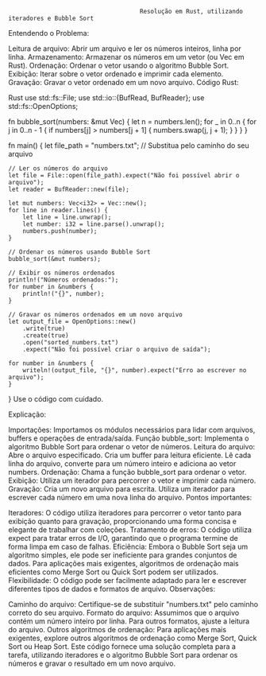 



                                         Resolução em Rust, utilizando iteradores e Bubble Sort





Entendendo o Problema:

Leitura de arquivo: Abrir um arquivo e ler os números inteiros, linha por linha.
Armazenamento: Armazenar os números em um vetor (ou Vec em Rust).
Ordenação: Ordenar o vetor usando o algoritmo Bubble Sort.
Exibição: Iterar sobre o vetor ordenado e imprimir cada elemento.
Gravação: Gravar o vetor ordenado em um novo arquivo.
Código Rust:

Rust
use std::fs::File;
use std::io::{BufRead, BufReader};
use std::fs::OpenOptions;

fn bubble_sort(numbers: &mut Vec<i32>) {
    let n = numbers.len();
    for _ in 0..n {
        for j in 0..n - 1 {
            if numbers[j] > numbers[j + 1] {
                numbers.swap(j, j + 1);
            }
        }
    }
}

fn main() {
    let file_path = "numbers.txt"; // Substitua pelo caminho do seu arquivo

    // Ler os números do arquivo
    let file = File::open(file_path).expect("Não foi possível abrir o arquivo");
    let reader = BufReader::new(file);

    let mut numbers: Vec<i32> = Vec::new();
    for line in reader.lines() {
        let line = line.unwrap();
        let number: i32 = line.parse().unwrap();
        numbers.push(number);
    }

    // Ordenar os números usando Bubble Sort
    bubble_sort(&mut numbers);

    // Exibir os números ordenados
    println!("Números ordenados:");
    for number in &numbers {
        println!("{}", number);
    }

    // Gravar os números ordenados em um novo arquivo
    let output_file = OpenOptions::new()
        .write(true)
        .create(true)
        .open("sorted_numbers.txt")
        .expect("Não foi possível criar o arquivo de saída");

    for number in &numbers {
        writeln!(output_file, "{}", number).expect("Erro ao escrever no arquivo");
    }
}
Use o código com cuidado.

Explicação:

Importações: Importamos os módulos necessários para lidar com arquivos, buffers e operações de entrada/saída.
Função bubble_sort: Implementa o algoritmo Bubble Sort para ordenar o vetor de números.
Leitura do arquivo:
Abre o arquivo especificado.
Cria um buffer para leitura eficiente.
Lê cada linha do arquivo, converte para um número inteiro e adiciona ao vetor numbers.
Ordenação: Chama a função bubble_sort para ordenar o vetor.
Exibição: Utiliza um iterador para percorrer o vetor e imprimir cada número.
Gravação:
Cria um novo arquivo para escrita.
Utiliza um iterador para escrever cada número em uma nova linha do arquivo.
Pontos importantes:

Iteradores: O código utiliza iteradores para percorrer o vetor tanto para exibição quanto para gravação, proporcionando uma forma concisa e elegante de trabalhar com coleções.
Tratamento de erros: O código utiliza expect para tratar erros de I/O, garantindo que o programa termine de forma limpa em caso de falhas.
Eficiência: Embora o Bubble Sort seja um algoritmo simples, ele pode ser ineficiente para grandes conjuntos de dados. Para aplicações mais exigentes, algoritmos de ordenação mais eficientes como Merge Sort ou Quick Sort podem ser utilizados.
Flexibilidade: O código pode ser facilmente adaptado para ler e escrever diferentes tipos de dados e formatos de arquivo.
Observações:

Caminho do arquivo: Certifique-se de substituir "numbers.txt" pelo caminho correto do seu arquivo.
Formato do arquivo: Assumimos que o arquivo contém um número inteiro por linha. Para outros formatos, ajuste a leitura do arquivo.
Outros algoritmos de ordenação: Para aplicações mais exigentes, explore outros algoritmos de ordenação como Merge Sort, Quick Sort ou Heap Sort.
Este código fornece uma solução completa para a tarefa, utilizando iteradores e o algoritmo Bubble Sort para ordenar os números e gravar o resultado em um novo arquivo.

